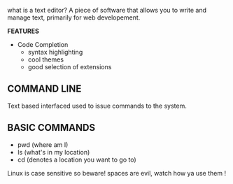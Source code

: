  what is a text editor?
  A piece of software that allows you to write and manage text, primarily for web  developement.

**FEATURES**
* Code Completion
  * syntax highlighting
  * cool themes
  * good selection of extensions

## **COMMAND LINE**
 Text based interfaced used to issue commands to the system.

## **BASIC COMMANDS**
* pwd (where am I)
* ls (what's in my location)
* cd (denotes a location you want to go to)
    
Linux is case sensitive so beware!
      spaces are evil, watch how ya use them !